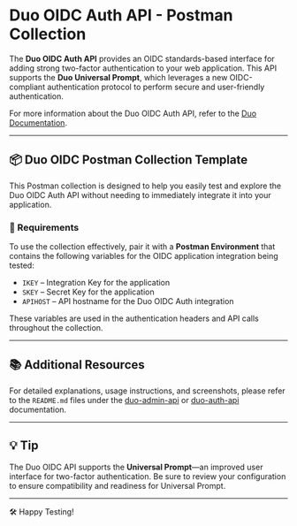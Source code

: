 # Duo OIDC Auth API - Postman Collection

The **Duo OIDC Auth API** provides an OIDC standards-based interface for adding strong two-factor authentication to your web application. This API supports the **Duo Universal Prompt**, which leverages a new OIDC-compliant authentication protocol to perform secure and user-friendly authentication.

For more information about the Duo OIDC Auth API, refer to the [Duo Documentation](https://duo.com/docs/universal-prompt).

---

## 📦 Duo OIDC Postman Collection Template

This Postman collection is designed to help you easily test and explore the Duo OIDC Auth API without needing to immediately integrate it into your application.

### 🔧 Requirements

To use the collection effectively, pair it with a **Postman Environment** that contains the following variables for the OIDC application integration being tested:

- `IKEY` – Integration Key for the application
- `SKEY` – Secret Key for the application
- `APIHOST` – API hostname for the Duo OIDC Auth integration

These variables are used in the authentication headers and API calls throughout the collection.

---

## 📚 Additional Resources

For detailed explanations, usage instructions, and screenshots, please refer to the `README.md` files under the [duo-admin-api](https://duo.com/docs/administration-api) or [duo-auth-api](https://duo.com/docs/authapi) documentation.

---

## 💡 Tip

The Duo OIDC API supports the **Universal Prompt**—an improved user interface for two-factor authentication. Be sure to review your configuration to ensure compatibility and readiness for Universal Prompt.

---

🛠 Happy Testing!
